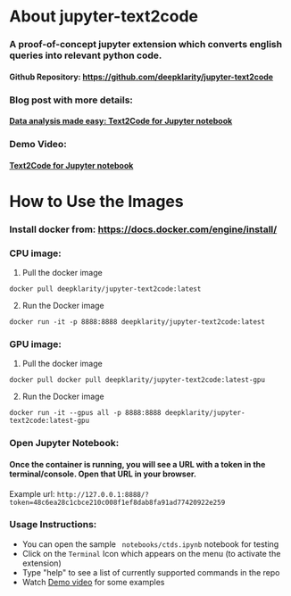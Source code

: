# About jupyter-text2code

### A proof-of-concept jupyter extension which converts english queries into relevant python code. 

#### Github Repository: https://github.com/deepklarity/jupyter-text2code

### Blog post with more details:
#### [Data analysis made easy: Text2Code for Jupyter notebook](https://towardsdatascience.com/data-analysis-made-easy-text2code-for-jupyter-notebook-5380e89bb493?source=friends_link&sk=2c46fff2c31f7fe59b667350e4596b18)

### Demo Video:
#### [Text2Code for Jupyter notebook](https://www.youtube.com/watch?v=3gZ7_9W-TJs)

# How to Use the Images

### Install docker from:  https://docs.docker.com/engine/install/

### CPU image:

1. Pull the docker image
```
docker pull deepklarity/jupyter-text2code:latest
```
2. Run the Docker image
```
docker run -it -p 8888:8888 deepklarity/jupyter-text2code:latest
```

### GPU image:
1. Pull the docker image
```
docker pull docker pull deepklarity/jupyter-text2code:latest-gpu
```
2. Run the Docker image
```
docker run -it --gpus all -p 8888:8888 deepklarity/jupyter-text2code:latest-gpu
```

### Open Jupyter Notebook: 

#### Once the container is running, you will see a URL with a token in the terminal/console. Open that URL in your browser. 

Example url: ``` http://127.0.0.1:8888/?token=48c6ea28c1cbce210c008f1ef8dab8fa91ad77420922e259 ```

### Usage Instructions:

- You can open the sample ``` notebooks/ctds.ipynb```  notebook for testing
- Click on the `Terminal` Icon which appears on the menu (to activate the extension)
- Type "help" to see a list of currently supported commands in the repo
- Watch [Demo video](https://www.youtube.com/watch?v=3gZ7_9W-TJs) for some examples
